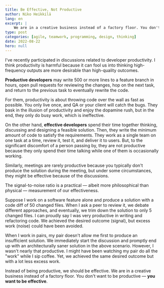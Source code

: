 ```yaml
---
title: Be Effective, Not Productive
author: Niko Heikkilä
lang: en
excerpt: | 
    We are in a creative business instead of a factory floor. You don't want to be productive — you want to be effective.
type: post
categories: [agile, teamwork, programming, design, thinking]
date: 2022-08-22
hero: null
---
```


I've recently participated in discussions related to developer productivity. I think productivity is harmful because it can fool us into thinking high-frequency outputs are more desirable than high-quality outcomes.

**Productive developers** may write 500 or more lines to a feature branch in hours, open pull requests for reviewing the changes, hop on the next task, and return to the previous task to eventually rewrite the code.

For them, productivity is about throwing code over the wall as fast as possible. You only live once, and QA or your client will catch the bugs. They bask in the illusion of productivity and enjoy the dopamine rush, but in the end, they only do busy work, which is ineffective.

On the other hand, **effective developers** spend their time together thinking, discussing and designing a feasible solution. Then, they write the minimum amount of code to satisfy the requirements. They work as a single team on one task at a time, review it, test it, and deliver it to users. But, to the significant discomfort of a person passing by, they are not productive because they only spend their time talking while one of them is occasionally working.
  
Similarly, meetings are rarely productive because you typically don't produce the solution during the meeting, but under some circumstances, they might be effective because of the discussions.

The signal-to-noise ratio is a practical — albeit more philosophical than physical — measurement of our effectiveness.
  
Suppose I work on a software feature alone and produce a solution with a code diff of 50 changed files. When I ask a peer to review it, we debate different approaches, and eventually, we trim down the solution to only 5 changed files. I can proudly say I was very productive in writing and refactoring code. We achieved the desired outcome (signal), but excess work (noise) could have been avoided.
  
When I work in pairs, my pair doesn't allow me first to produce an insufficient solution. We immediately start the discussion and promptly end up with an architecturally saner solution in the above scenario. However, I wasn't nearly that productive. I might have been watching my pair do all the "work" while I sip coffee. Yet, we achieved the same desired outcome but with a lot less excess work.

Instead of being productive, we should be effective. We are in a creative business instead of a factory floor. You don't want to be productive — **you want to be effective**.
